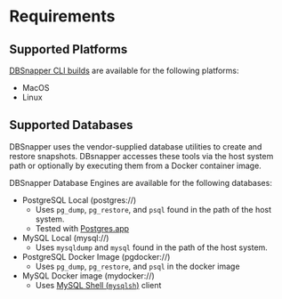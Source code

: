 # Requirements

## Supported Platforms

[DBSnapper CLI builds](https://github.com/dbsnapper/dbsnapper/releases) are available for the following platforms:

- MacOS
- Linux

## Supported Databases

DBSnapper uses the vendor-supplied database utilities to create and restore snapshots. DBsnapper accesses these tools via the host system path or optionally by executing them from a Docker container image.

DBSnapper Database Engines are available for the following databases:

- PostgreSQL Local (postgres://)
  - Uses `pg_dump`, `pg_restore`, and `psql` found in the path of the host system.
  - Tested with [Postgres.app](https://postgresapp.com/)
- MySQL Local (mysql://)
  - Uses `mysqldump` and `mysql` found in the path of the host system.
- PostgreSQL Docker Image (pgdocker://)
  - Uses `pg_dump`, `pg_restore`, and `psql` in the docker image
- MySQL Docker image (mydocker://)
  - Uses [MySQL Shell (`mysqlsh`)](https://dev.mysql.com/doc/mysql-shell/8.0/en/) client
